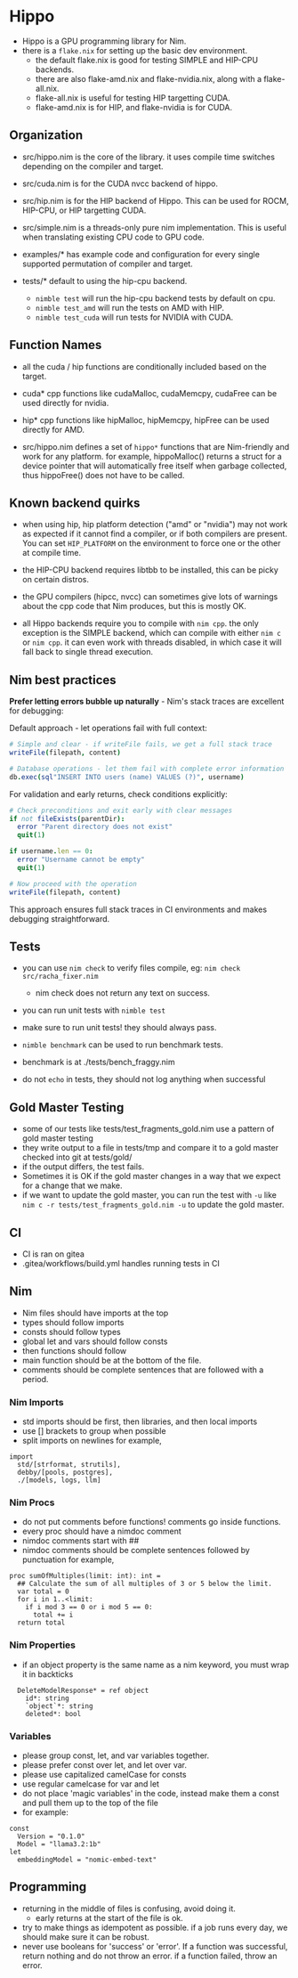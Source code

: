 # Hippo

- Hippo is a GPU programming library for Nim.
- there is a `flake.nix` for setting up the basic dev environment.
  - the default flake.nix is good for testing SIMPLE and HIP-CPU backends.
  - there are also flake-amd.nix and flake-nvidia.nix, along with a flake-all.nix.
  - flake-all.nix is useful for testing HIP targetting CUDA.
  - flake-amd.nix is for HIP, and flake-nvidia is for CUDA.  

## Organization

- src/hippo.nim is the core of the library. it uses compile time switches depending on the compiler and target.
- src/cuda.nim is for the CUDA nvcc backend of hippo.
- src/hip.nim is for the HIP backend of Hippo. This can be used for ROCM, HIP-CPU, or HIP targetting CUDA.
- src/simple.nim is a threads-only pure nim implementation.  This is useful when translating existing CPU code to GPU code.

- examples/* has example code and configuration for every single supported permutation of compiler and target.
- tests/* default to using the hip-cpu backend.
  - `nimble test` will run the hip-cpu backend tests by default on cpu.
  - `nimble test_amd` will run the tests on AMD with HIP.
  - `nimble test_cuda` will run tests for NVIDIA with CUDA.

## Function Names

- all the cuda / hip functions are conditionally included based on the target.
- cuda* cpp functions like cudaMalloc, cudaMemcpy, cudaFree can be used directly for nvidia.
- hip* cpp functions like hipMalloc, hipMemcpy, hipFree can be used directly for AMD.

- src/hippo.nim defines a set of `hippo*` functions that are Nim-friendly and work for any platform. for example, hippoMalloc() returns a struct for a device pointer that will automatically free itself when garbage collected, thus hippoFree() does not have to be called.

## Known backend quirks

- when using hip, hip platform detection ("amd" or "nvidia") may not work as expected if it cannot find a compiler, or if both compilers are present. You can set `HIP_PLATFORM` on the environment to force one or the other at compile time.

- the HIP-CPU backend requires libtbb to be installed, this can be picky on certain distros.
- the GPU compilers (hipcc, nvcc) can sometimes give lots of warnings about the cpp code that Nim produces, but this is mostly OK.
- all Hippo backends require you to compile with `nim cpp`. the only exception is the SIMPLE backend, which can compile with either `nim c` or `nim cpp`. it can even work with threads disabled, in which case it will fall back to single thread execution.

## Nim best practices

**Prefer letting errors bubble up naturally** - Nim's stack traces are excellent for debugging:

Default approach - let operations fail with full context:
```nim
# Simple and clear - if writeFile fails, we get a full stack trace
writeFile(filepath, content)

# Database operations - let them fail with complete error information
db.exec(sql"INSERT INTO users (name) VALUES (?)", username)
```

For validation and early returns, check conditions explicitly:
```nim
# Check preconditions and exit early with clear messages
if not fileExists(parentDir):
  error "Parent directory does not exist"
  quit(1)

if username.len == 0:
  error "Username cannot be empty"
  quit(1)

# Now proceed with the operation
writeFile(filepath, content)
```

This approach ensures full stack traces in CI environments and makes debugging straightforward.


## Tests

- you can use `nim check` to verify files compile, eg: `nim check src/racha_fixer.nim`
  - nim check does not return any text on success.

- you can run unit tests with `nimble test`
- make sure to run unit tests! they should always pass.

- `nimble benchmark` can be used to run benchmark tests.
- benchmark is at ./tests/bench_fraggy.nim

- do not `echo` in tests, they should not log anything when successful

## Gold Master Testing

- some of our tests like tests/test_fragments_gold.nim use a pattern of gold master testing
- they write output to a file in tests/tmp and compare it to a gold master checked into git at tests/gold/
- if the output differs, the test fails.
- Sometimes it is OK if the gold master changes in a way that we expect for a change that we make.
- if we want to update the gold master, you can run the test with `-u` like `nim c -r tests/test_fragments_gold.nim -u` to update the gold master.

## CI

- CI is ran on gitea
- .gitea/workflows/build.yml handles running tests in CI


## Nim

- Nim files should have imports at the top
- types should follow imports
- consts should follow types
- global let and vars should follow consts
- then functions should follow
- main function should be at the bottom of the file.
- comments should be complete sentences that are followed with a period.

### Nim Imports

- std imports should be first, then libraries, and then local imports
- use [] brackets to group when possible
- split imports on newlines
for example,
```
import
  std/[strformat, strutils],
  debby/[pools, postgres],
  ./[models, logs, llm] 
```

### Nim Procs

- do not put comments before functions! comments go inside functions.
- every proc should have a nimdoc comment
- nimdoc comments start with ##
- nimdoc comments should be complete sentences followed by punctuation
for example,
```
proc sumOfMultiples(limit: int): int =
  ## Calculate the sum of all multiples of 3 or 5 below the limit.
  var total = 0
  for i in 1..<limit:
    if i mod 3 == 0 or i mod 5 == 0:
      total += i
  return total
```

### Nim Properties

- if an object property is the same name as a nim keyword, you must wrap it in backticks
```
  DeleteModelResponse* = ref object
    id*: string
    `object`*: string
    deleted*: bool
```

### Variables

- please group const, let, and var variables together.
- please prefer const over let, and let over var.
- please use capitalized camelCase for consts
- use regular camelcase for var and let
- do not place 'magic variables' in the code, instead make them a const and pull them up to the top of the file
- for example:

```
const
  Version = "0.1.0"
  Model = "llama3.2:1b"
let
  embeddingModel = "nomic-embed-text"
```

## Programming

- returning in the middle of files is confusing, avoid doing it.
  - early returns at the start of the file is ok.
- try to make things as idempotent as possible. if a job runs every day, we should make sure it can be robust.
- never use booleans for 'success' or 'error'. If a function was successful, return nothing and do not throw an error. if a function failed, throw an error.